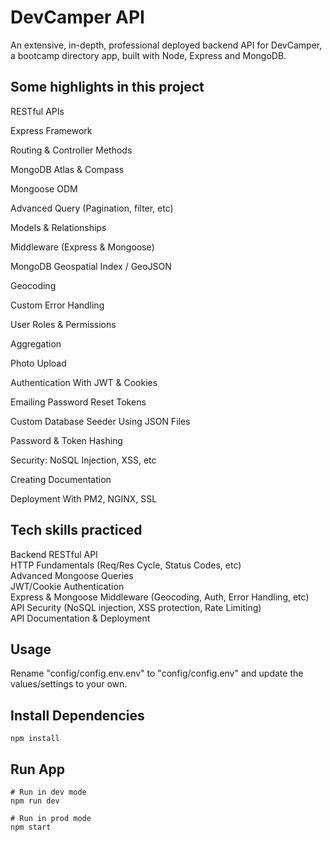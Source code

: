 # DevCamper API

An extensive, in-depth, professional deployed backend API for DevCamper, a bootcamp directory app, built with Node, Express and MongoDB.

## Some highlights in this project

RESTful APIs

Express Framework

Routing & Controller Methods

MongoDB Atlas & Compass

Mongoose ODM

Advanced Query (Pagination, filter, etc)

Models & Relationships

Middleware (Express & Mongoose)

MongoDB Geospatial Index / GeoJSON

Geocoding

Custom Error Handling

User Roles & Permissions

Aggregation

Photo Upload

Authentication With JWT & Cookies

Emailing Password Reset Tokens

Custom Database Seeder Using JSON Files

Password & Token Hashing

Security: NoSQL Injection, XSS, etc

Creating Documentation

Deployment With PM2, NGINX, SSL


## Tech skills practiced

Backend RESTful API   
HTTP Fundamentals (Req/Res Cycle, Status Codes, etc)    
Advanced Mongoose Queries   
JWT/Cookie Authentication   
Express & Mongoose Middleware (Geocoding, Auth, Error Handling, etc)    
API Security (NoSQL injection, XSS protection, Rate Limiting)   
API Documentation & Deployment    


## Usage  

Rename "config/config.env.env" to "config/config.env" and update the values/settings to your own.

## Install Dependencies

```   
npm install
```

## Run App

```
# Run in dev mode
npm run dev

# Run in prod mode
npm start
```